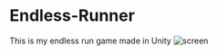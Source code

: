 # Endless-Runner
This is my endless run game made in Unity
![screen](https://github.com/dkasnesis/Endless-Runner/assets/82393839/ed496452-151b-4d88-8788-4ce90ae077fa)

